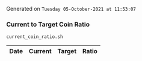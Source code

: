 Generated on `Tuesday 05-October-2021 at 11:53:07`

### Current to Target Coin Ratio
`current_coin_ratio.sh`

Date|Current|Target|Ratio
---|---|---|---
